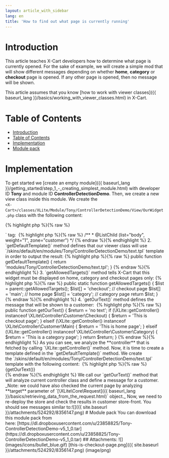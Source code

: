 ```yaml
---
layout: article_with_sidebar
lang: en
title: 'How to find out what page is currently running'
---
```

# Introduction

This article teaches X-Cart developers how to determine what page is currently opened. For the sake of example, we will create a simple mod that will show different messages depending on whether **home**, **category** or **checkout** page is opened. If any other page is opened, then no message will be shown.

This article assumes that you know [how to work with viewer classes]({{ baseurl_lang }}/basics/working_with_viewer_classes.html) in X-Cart.

# Table of Contents

*   [Introduction](#introduction)
*   [Table of Contents](#table-of-contents)
*   [Implementation](#implementation)
*   [Module pack](#module-pack)

# Implementation

To get started we [create an empty module]({{ baseurl_lang }}/getting_started/step_1_-_creating_simplest_module.html) with developer ID **Tony** and module ID **ControllerDetectionDemo**. Then, we create a new view class inside this module. We create the  
`<X-Cart>/classes/XLite/Module/Tony/ControllerDetectionDemo/View/OurWidget.php` class with the following content:

{% highlight php %}{% raw %}
<?php

namespace XLite\Module\Tony\ControllerDetectionDemo\View;

/**
 * @ListChild (list="body", weight="1", zone="customer")
 */

class OurWidget extends \XLite\View\AView
{
	public function getDefaultTemplate() 
	{
		return 'modules/Tony/ControllerDetectionDemo/text.tpl';
	}

	public static function getAllowedTargets() 
	{
		$list = parent::getAllowedTargets();

		$list[] = 'checkout'; // checkout page
		$list[] = 'main'; // home page
		$list[] = 'category'; // category page

		return $list;
	}

	public function getOurText()
	{
		$return = 'no text';

		if (\XLite::getController() instanceof \XLite\Controller\Customer\Checkout) {
			$return = 'This is checkout page';
		} elseif (\XLite::getController() instanceof \XLite\Controller\Customer\Main) {
			$return = 'This is home page';
		} elseif (\XLite::getController() instanceof \XLite\Controller\Customer\Category) {
			$return = 'This is a category page';
		}

		return $return;
	}
}
{% endraw %}{% endhighlight %}

Let us have a closer look at this class implementation:

1.  `@ListChild` directive says that our widget will be displayed right after `</head>` tag: 

    {% highlight php %}{% raw %}
    /**
     * @ListChild (list="body", weight="1", zone="customer")
     */
    {% endraw %}{% endhighlight %}
2.  `getDefaultTemplate()` method defines that our viewer class will use `<X-Cart>/skins/default/en/modules/Tony/ControllerDetectionDemo/text.tpl` template in order to output the result:

    {% highlight php %}{% raw %}
    	public function getDefaultTemplate() 
    	{
    		return 'modules/Tony/ControllerDetectionDemo/text.tpl';
    	}
    {% endraw %}{% endhighlight %}
3.  `getAllowedTargets()` method tells X-Cart that this widget must be displayed on home, category and checkout pages only:

    {% highlight php %}{% raw %}
    	public static function getAllowedTargets() 
    	{
    		$list = parent::getAllowedTargets();

    		$list[] = 'checkout'; // checkout page
    		$list[] = 'main'; // home page
    		$list[] = 'category'; // category page

    		return $list;
    	}
    {% endraw %}{% endhighlight %}
4.  `getOurText()` method defines the message that will be shown to a customer: 

    {% highlight php %}{% raw %}
    	public function getOurText()
    	{
    		$return = 'no text';

    		if (\XLite::getController() instanceof \XLite\Controller\Customer\Checkout) {
    			$return = 'This is checkout page';
    		} elseif (\XLite::getController() instanceof \XLite\Controller\Customer\Main) {
    			$return = 'This is home page';
    		} elseif (\XLite::getController() instanceof \XLite\Controller\Customer\Category) {
    			$return = 'This is a category page';
    		}

    		return $return;
    	}
    {% endraw %}{% endhighlight %}

    As you can see, we analyze the **controller** that is fetched by calling `\XLite::getController()` method.

Now, it is time to create a template defined in the `getDefaultTemplate()` method. We create the `<X-Cart>/skins/default/en/modules/Tony/ControllerDetectionDemo/text.tpl` template with the following content: 

{% highlight php %}{% raw %}
<div>{getOurText()}</div>

{% endraw %}{% endhighlight %}

We call our `getOurText()` method that will analyze current controller class and define a message for a customer.

_Note: we could have also checked the current page by analyzing **target** parameter of `[\XLite\Core\Request]({{ baseurl_lang }}/basics/retrieving_data_from_the_request.html)` object._

Now, we need to re-deploy the store and check the results in customer store-front. You should see messages similar to:![]({{ site.baseurl }}/attachments/524292/8356147.png)

# Module pack

You can download this module pack from here: [https://dl.dropboxusercontent.com/u/23858825/Tony-ControllerDetectionDemo-v5_1_0.tar](https://dl.dropboxusercontent.com/u/23858825/Tony-ControllerDetectionDemo-v5_1_0.tar)

## Attachments:

![](images/icons/bullet_blue.gif) [this-is-checkout-page.png]({{ site.baseurl }}/attachments/524292/8356147.png) (image/png)